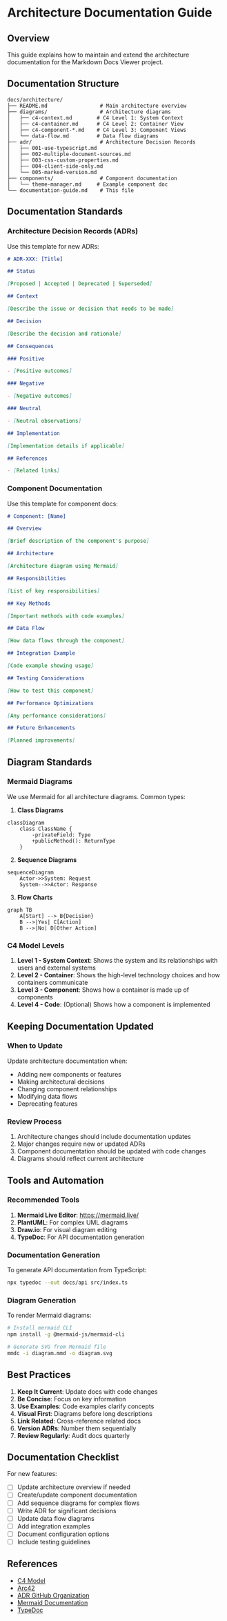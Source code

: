# Architecture Documentation Guide

## Overview

This guide explains how to maintain and extend the architecture documentation for the Markdown Docs Viewer project.

## Documentation Structure

```
docs/architecture/
├── README.md                 # Main architecture overview
├── diagrams/                 # Architecture diagrams
│   ├── c4-context.md        # C4 Level 1: System Context
│   ├── c4-container.md      # C4 Level 2: Container View
│   ├── c4-component-*.md    # C4 Level 3: Component Views
│   └── data-flow.md         # Data flow diagrams
├── adr/                      # Architecture Decision Records
│   ├── 001-use-typescript.md
│   ├── 002-multiple-document-sources.md
│   ├── 003-css-custom-properties.md
│   ├── 004-client-side-only.md
│   └── 005-marked-version.md
├── components/               # Component documentation
│   └── theme-manager.md     # Example component doc
└── documentation-guide.md    # This file
```

## Documentation Standards

### Architecture Decision Records (ADRs)

Use this template for new ADRs:

```markdown
# ADR-XXX: [Title]

## Status

[Proposed | Accepted | Deprecated | Superseded]

## Context

[Describe the issue or decision that needs to be made]

## Decision

[Describe the decision and rationale]

## Consequences

### Positive

- [Positive outcomes]

### Negative

- [Negative outcomes]

### Neutral

- [Neutral observations]

## Implementation

[Implementation details if applicable]

## References

- [Related links]
```

### Component Documentation

Use this template for component docs:

```markdown
# Component: [Name]

## Overview

[Brief description of the component's purpose]

## Architecture

[Architecture diagram using Mermaid]

## Responsibilities

[List of key responsibilities]

## Key Methods

[Important methods with code examples]

## Data Flow

[How data flows through the component]

## Integration Example

[Code example showing usage]

## Testing Considerations

[How to test this component]

## Performance Optimizations

[Any performance considerations]

## Future Enhancements

[Planned improvements]
```

## Diagram Standards

### Mermaid Diagrams

We use Mermaid for all architecture diagrams. Common types:

1. **Class Diagrams**

```mermaid
classDiagram
    class ClassName {
        -privateField: Type
        +publicMethod(): ReturnType
    }
```

2. **Sequence Diagrams**

```mermaid
sequenceDiagram
    Actor->>System: Request
    System-->>Actor: Response
```

3. **Flow Charts**

```mermaid
graph TB
    A[Start] --> B{Decision}
    B -->|Yes| C[Action]
    B -->|No| D[Other Action]
```

### C4 Model Levels

1. **Level 1 - System Context**: Shows the system and its relationships with users and external systems
2. **Level 2 - Container**: Shows the high-level technology choices and how containers communicate
3. **Level 3 - Component**: Shows how a container is made up of components
4. **Level 4 - Code**: (Optional) Shows how a component is implemented

## Keeping Documentation Updated

### When to Update

Update architecture documentation when:

- Adding new components or features
- Making architectural decisions
- Changing component relationships
- Modifying data flows
- Deprecating features

### Review Process

1. Architecture changes should include documentation updates
2. Major changes require new or updated ADRs
3. Component documentation should be updated with code changes
4. Diagrams should reflect current architecture

## Tools and Automation

### Recommended Tools

1. **Mermaid Live Editor**: https://mermaid.live/
2. **PlantUML**: For complex UML diagrams
3. **Draw.io**: For visual diagram editing
4. **TypeDoc**: For API documentation generation

### Documentation Generation

To generate API documentation from TypeScript:

```bash
npx typedoc --out docs/api src/index.ts
```

### Diagram Generation

To render Mermaid diagrams:

```bash
# Install mermaid CLI
npm install -g @mermaid-js/mermaid-cli

# Generate SVG from Mermaid file
mmdc -i diagram.mmd -o diagram.svg
```

## Best Practices

1. **Keep It Current**: Update docs with code changes
2. **Be Concise**: Focus on key information
3. **Use Examples**: Code examples clarify concepts
4. **Visual First**: Diagrams before long descriptions
5. **Link Related**: Cross-reference related docs
6. **Version ADRs**: Number them sequentially
7. **Review Regularly**: Audit docs quarterly

## Documentation Checklist

For new features:

- [ ] Update architecture overview if needed
- [ ] Create/update component documentation
- [ ] Add sequence diagrams for complex flows
- [ ] Write ADR for significant decisions
- [ ] Update data flow diagrams
- [ ] Add integration examples
- [ ] Document configuration options
- [ ] Include testing guidelines

## References

- [C4 Model](https://c4model.com/)
- [Arc42](https://arc42.org/)
- [ADR GitHub Organization](https://adr.github.io/)
- [Mermaid Documentation](https://mermaid-js.github.io/)
- [TypeDoc](https://typedoc.org/)
